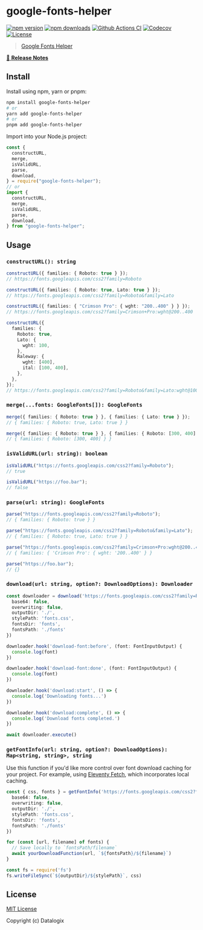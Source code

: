 # google-fonts-helper

[![npm version][npm-version-src]][npm-version-href]
[![npm downloads][npm-downloads-src]][npm-downloads-href]
[![Github Actions CI][github-actions-ci-src]][github-actions-ci-href]
[![Codecov][codecov-src]][codecov-href]
[![License][license-src]][license-href]

> [Google Fonts Helper](https://developers.google.com/fonts)

[📖 **Release Notes**](./CHANGELOG.md)

## Install

Install using npm, yarn or pnpm:

```bash
npm install google-fonts-helper
# or
yarn add google-fonts-helper
# or
pnpm add google-fonts-helper
```

Import into your Node.js project:

```js
const {
  constructURL,
  merge,
  isValidURL,
  parse,
  download,
} = require("google-fonts-helper");
// or
import {
  constructURL,
  merge,
  isValidURL,
  parse,
  download,
} from "google-fonts-helper";
```

## Usage

### `constructURL(): string`

```ts
constructURL({ families: { Roboto: true } });
// https://fonts.googleapis.com/css2?family=Roboto

constructURL({ families: { Roboto: true, Lato: true } });
// https://fonts.googleapis.com/css2?family=Roboto&family=Lato

constructURL({ families: { "Crimson Pro": { wght: "200..400" } } });
// https://fonts.googleapis.com/css2?family=Crimson+Pro:wght@200..400

constructURL({
  families: {
    Roboto: true,
    Lato: {
      wght: 100,
    },
    Raleway: {
      wght: [400],
      ital: [100, 400],
    },
  },
});
// https://fonts.googleapis.com/css2?family=Roboto&family=Lato:wght@100&family=Raleway:ital,wght@0,400;1,100;1,400
```

### `merge(...fonts: GoogleFonts[]): GoogleFonts`

```ts
merge({ families: { Roboto: true } }, { families: { Lato: true } });
// { families: { Roboto: true, Lato: true } }

merge({ families: { Roboto: true } }, { families: { Roboto: [300, 400] } });
// { families: { Roboto: [300, 400] } }
```

### `isValidURL(url: string): boolean`

```ts
isValidURL("https://fonts.googleapis.com/css2?family=Roboto");
// true

isValidURL("https://foo.bar");
// false
```

### `parse(url: string): GoogleFonts`

```ts
parse("https://fonts.googleapis.com/css2?family=Roboto");
// { families: { Roboto: true } }

parse("https://fonts.googleapis.com/css2?family=Roboto&family=Lato");
// { families: { Roboto: true, Lato: true } }

parse("https://fonts.googleapis.com/css2?family=Crimson+Pro:wght@200..400");
// { families: { 'Crimson Pro': { wght: '200..400' } }

parse("https://foo.bar");
// {}
```

### `download(url: string, option?: DownloadOptions): Downloader`

```ts
const downloader = download('https://fonts.googleapis.com/css2?family=Roboto', {
  base64: false,
  overwriting: false,
  outputDir: './',
  stylePath: 'fonts.css',
  fontsDir: 'fonts',
  fontsPath: './fonts'
})

downloader.hook('download-font:before', (font: FontInputOutput) {
  console.log(font)
})

downloader.hook('download-font:done', (font: FontInputOutput) {
  console.log(font)
})

downloader.hook('download:start', () => {
  console.log('Downloading fonts...')
})

downloader.hook('download:complete', () => {
  console.log('Download fonts completed.')
})

await downloader.execute()
```

### `getFontInfo(url: string, option?: DownloadOptions): Map<string, string>, string`

Use this function if you'd like more control over font download caching for your project. For example, using [Eleventy Fetch](https://www.11ty.dev/docs/plugins/fetch/#fetch), which incorporates local caching.

```ts
const { css, fonts } = getFontInfo('https://fonts.googleapis.com/css2?family=Roboto', {
  base64: false,
  overwriting: false,
  outputDir: './',
  stylePath: 'fonts.css',
  fontsDir: 'fonts',
  fontsPath: './fonts'
})

for (const [url, filename] of fonts) {
  // Save locally to `fontsPath/filename`
  await yourDownloadFunction(url, `${fontsPath}/${filename}`)
}

const fs = require('fs')
fs.writeFileSync(`${outputDir}/${stylePath}`, css)
```

## License

[MIT License](./LICENSE)

Copyright (c) Datalogix

<!-- Badges -->

[npm-version-src]: https://img.shields.io/npm/v/google-fonts-helper/latest.svg
[npm-version-href]: https://npmjs.com/package/google-fonts-helper
[npm-downloads-src]: https://img.shields.io/npm/dt/google-fonts-helper.svg
[npm-downloads-href]: https://npmjs.com/package/google-fonts-helper
[github-actions-ci-src]: https://github.com/datalogix/google-fonts-helper/workflows/ci/badge.svg
[github-actions-ci-href]: https://github.com/datalogix/google-fonts-helper/actions?query=workflow%3Aci
[codecov-src]: https://img.shields.io/codecov/c/github/datalogix/google-fonts-helper.svg
[codecov-href]: https://codecov.io/gh/datalogix/google-fonts-helper
[license-src]: https://img.shields.io/npm/l/google-fonts-helper.svg
[license-href]: https://npmjs.com/package/google-fonts-helper
